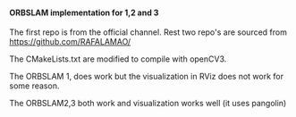 #### ORBSLAM implementation for 1,2 and 3

The first repo is from the official channel. Rest two repo's are sourced from https://github.com/RAFALAMAO/

The CMakeLists.txt are modified to compile with openCV3. 

The ORBSLAM 1, does work but the visualization in RViz does not work for some reason. 

The ORBSLAM2,3 both work and visualization works well (it uses pangolin)

